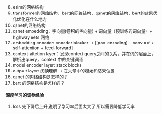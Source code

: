 8. esim的网络结构
9. transformer的网络结构，bert的网络结构，qanet的网络结构，bert的效果优化优化在什么地方
10. qanet的网络结构
11. qanet embedding：字向量(卷积的字向量)  + 词向量（预训练的词向量）+ highway nets 网络
12. embedding encoder: encoder blocker -> [(pos-encoding) + conv x # + self-attention + feed-forward]
13. context-attetion layer：发现context query之间的关系，并在词的层面上，解析出query，context 中的关键词语
14. model encoder layer: stack blocks
15. outpu t layer: 阅读理解 -> 在文章中的起始和结束位置
16. qanet 的网络结构是怎样的？
17. bert 的网络结构是怎样的？

#### 深度学习的调参经验

1. loss 先下降后上升,说明了学习率后面太大了,所以需要降低学习率